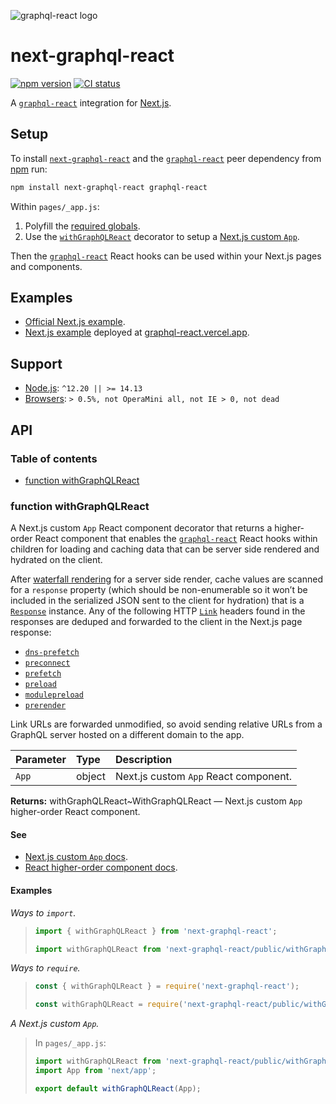 ![graphql-react logo](https://cdn.jsdelivr.net/gh/jaydenseric/graphql-react@0.1.0/graphql-react-logo.svg)

# next-graphql-react

[![npm version](https://badgen.net/npm/v/next-graphql-react)](https://npm.im/next-graphql-react) [![CI status](https://github.com/jaydenseric/next-graphql-react/workflows/CI/badge.svg)](https://github.com/jaydenseric/next-graphql-react/actions)

A [`graphql-react`](https://npm.im/graphql-react) integration for [Next.js](https://nextjs.org).

## Setup

To install [`next-graphql-react`](https://npm.im/next-graphql-react) and the [`graphql-react`](https://npm.im/graphql-react) peer dependency from [npm](https://npmjs.com) run:

```sh
npm install next-graphql-react graphql-react
```

Within `pages/_app.js`:

1. Polyfill the [required globals](https://github.com/jaydenseric/graphql-react#support).
2. Use the [`withGraphQLReact`](#function-withgraphqlreact) decorator to setup a [Next.js custom `App`](https://nextjs.org/docs/advanced-features/custom-app).

Then the [`graphql-react`](https://npm.im/graphql-react) React hooks can be used within your Next.js pages and components.

## Examples

- [Official Next.js example](https://github.com/zeit/next.js/tree/canary/examples/with-graphql-react).
- [Next.js example](https://github.com/jaydenseric/graphql-react-examples) deployed at [graphql-react.vercel.app](https://graphql-react.vercel.app).

## Support

- [Node.js](https://nodejs.org): `^12.20 || >= 14.13`
- [Browsers](https://npm.im/browserslist): `> 0.5%, not OperaMini all, not IE > 0, not dead`

## API

### Table of contents

- [function withGraphQLReact](#function-withgraphqlreact)

### function withGraphQLReact

A Next.js custom `App` React component decorator that returns a higher-order React component that enables the [`graphql-react`](https://npm.im/graphql-react) React hooks within children for loading and caching data that can be server side rendered and hydrated on the client.

After [waterfall rendering](https://github.com/jaydenseric/react-waterfall-render) for a server side render, cache values are scanned for a `response` property (which should be non-enumerable so it won’t be included in the serialized JSON sent to the client for hydration) that is a [`Response`](https://developer.mozilla.org/en-US/docs/Web/API/Response) instance. Any of the following HTTP [`Link`](https://developer.mozilla.org/en-US/docs/Web/HTTP/Headers/Link) headers found in the responses are deduped and forwarded to the client in the Next.js page response:

- [`dns-prefetch`](https://html.spec.whatwg.org/dev/links.html#link-type-dns-prefetch)
- [`preconnect`](https://html.spec.whatwg.org/dev/links.html#link-type-preconnect)
- [`prefetch`](https://html.spec.whatwg.org/dev/links.html#link-type-prefetch)
- [`preload`](https://html.spec.whatwg.org/dev/links.html#link-type-preload)
- [`modulepreload`](https://html.spec.whatwg.org/dev/links.html#link-type-modulepreload)
- [`prerender`](https://html.spec.whatwg.org/dev/links.html#link-type-prerender)

Link URLs are forwarded unmodified, so avoid sending relative URLs from a GraphQL server hosted on a different domain to the app.

| Parameter | Type   | Description                           |
| :-------- | :----- | :------------------------------------ |
| `App`     | object | Next.js custom `App` React component. |

**Returns:** withGraphQLReact\~WithGraphQLReact — Next.js custom `App` higher-order React component.

#### See

- [Next.js custom `App` docs](https://nextjs.org/docs/advanced-features/custom-app).
- [React higher-order component docs](https://reactjs.org/docs/higher-order-components).

#### Examples

_Ways to `import`._

> ```js
> import { withGraphQLReact } from 'next-graphql-react';
> ```
>
> ```js
> import withGraphQLReact from 'next-graphql-react/public/withGraphQLReact.js';
> ```

_Ways to `require`._

> ```js
> const { withGraphQLReact } = require('next-graphql-react');
> ```
>
> ```js
> const withGraphQLReact = require('next-graphql-react/public/withGraphQLReact');
> ```

_A Next.js custom `App`._

> In `pages/_app.js`:
>
> ```jsx
> import withGraphQLReact from 'next-graphql-react/public/withGraphQLReact.js';
> import App from 'next/app';
>
> export default withGraphQLReact(App);
> ```
